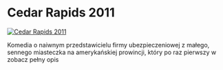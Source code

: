 Cedar Rapids 2011 
=============
[![Cedar Rapids 2011 ](http://vidos.pl/images/player.gif)](http://vidos.pl/cedar-rapids-2011)

 Komedia o naiwnym przedstawicielu firmy ubezpieczeniowej z małego, sennego miasteczka na amerykańskiej prowincji, który po raz pierwszy w zobacz pełny opis
